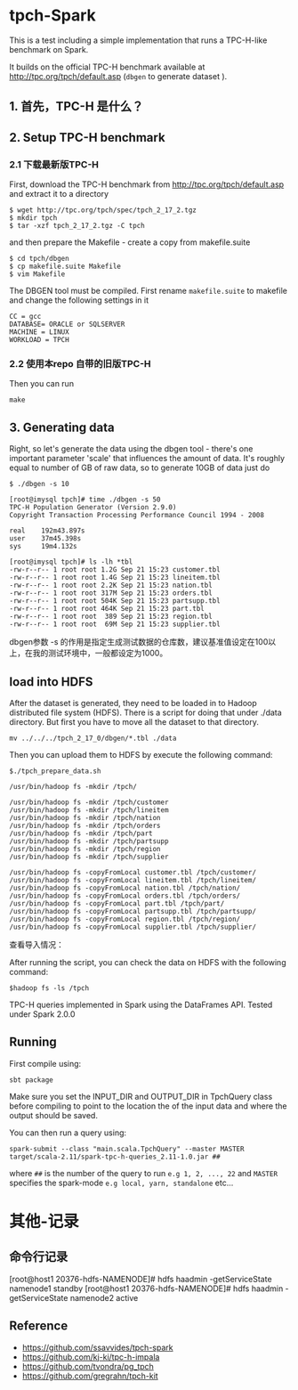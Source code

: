 # tpch-Spark

This is a test including a simple implementation that runs a TPC-H-like benchmark on Spark.

It builds on the official TPC-H benchmark available at http://tpc.org/tpch/default.asp (`dbgen` to generate dataset ).

## 1.  首先，TPC-H 是什么？



## 2. Setup TPC-H benchmark

### 2.1 下载最新版TPC-H
First, download the TPC-H benchmark from http://tpc.org/tpch/default.asp and extract it to a directory

```
$ wget http://tpc.org/tpch/spec/tpch_2_17_2.tgz
$ mkdir tpch
$ tar -xzf tpch_2_17_2.tgz -C tpch
```
and then prepare the Makefile - create a copy from makefile.suite

```
$ cd tpch/dbgen
$ cp makefile.suite Makefile
$ vim Makefile
```

The DBGEN tool must be compiled. First rename `makefile.suite` to makefile and change the following settings in it

```
CC = gcc
DATABASE= ORACLE or SQLSERVER
MACHINE = LINUX
WORKLOAD = TPCH
```

### 2.2 使用本repo 自带的旧版TPC-H
Then you can run

```
make
```

## 3. Generating data
Right, so let's generate the data using the dbgen tool - there's one important parameter 'scale' that influences the amount of data. It's roughly equal to number of GB of raw data, so to generate 10GB of data just do

```
$ ./dbgen -s 10
```

```
[root@imysql tpch]# time ./dbgen -s 50
TPC-H Population Generator (Version 2.9.0)
Copyright Transaction Processing Performance Council 1994 - 2008

real    192m43.897s
user    37m45.398s
sys     19m4.132s
```

```
[root@imysql tpch]# ls -lh *tbl
-rw-r--r-- 1 root root 1.2G Sep 21 15:23 customer.tbl
-rw-r--r-- 1 root root 1.4G Sep 21 15:23 lineitem.tbl
-rw-r--r-- 1 root root 2.2K Sep 21 15:23 nation.tbl
-rw-r--r-- 1 root root 317M Sep 21 15:23 orders.tbl
-rw-r--r-- 1 root root 504K Sep 21 15:23 partsupp.tbl
-rw-r--r-- 1 root root 464K Sep 21 15:23 part.tbl
-rw-r--r-- 1 root root  389 Sep 21 15:23 region.tbl
-rw-r--r-- 1 root root  69M Sep 21 15:23 supplier.tbl
```
dbgen参数 -s 的作用是指定生成测试数据的仓库数，建议基准值设定在100以上，在我的测试环境中，一般都设定为1000。

##  load into HDFS
After the dataset is generated, they need to be loaded in to Hadoop distributed file system (HDFS).
There is a script for doing that under ./data directory. But first you have to move all the dataset to that directory.
```
mv ../../../tpch_2_17_0/dbgen/*.tbl ./data   
```

Then you can upload them to HDFS by execute the following command:

```
$./tpch_prepare_data.sh
```

```
/usr/bin/hadoop fs -mkdir /tpch/ 

/usr/bin/hadoop fs -mkdir /tpch/customer
/usr/bin/hadoop fs -mkdir /tpch/lineitem
/usr/bin/hadoop fs -mkdir /tpch/nation
/usr/bin/hadoop fs -mkdir /tpch/orders
/usr/bin/hadoop fs -mkdir /tpch/part
/usr/bin/hadoop fs -mkdir /tpch/partsupp
/usr/bin/hadoop fs -mkdir /tpch/region
/usr/bin/hadoop fs -mkdir /tpch/supplier

/usr/bin/hadoop fs -copyFromLocal customer.tbl /tpch/customer/
/usr/bin/hadoop fs -copyFromLocal lineitem.tbl /tpch/lineitem/
/usr/bin/hadoop fs -copyFromLocal nation.tbl /tpch/nation/
/usr/bin/hadoop fs -copyFromLocal orders.tbl /tpch/orders/
/usr/bin/hadoop fs -copyFromLocal part.tbl /tpch/part/
/usr/bin/hadoop fs -copyFromLocal partsupp.tbl /tpch/partsupp/
/usr/bin/hadoop fs -copyFromLocal region.tbl /tpch/region/
/usr/bin/hadoop fs -copyFromLocal supplier.tbl /tpch/supplier/

```
查看导入情况：

After running the script, you can check the data on HDFS with the following command:

```
$hadoop fs -ls /tpch
```


TPC-H queries implemented in Spark using the DataFrames API. Tested under Spark 2.0.0

## Running

First compile using:

```
sbt package
```
Make sure you set the INPUT_DIR and OUTPUT_DIR in TpchQuery class before compiling to point to the location the of the input data and where the output should be saved.

You can then run a query using:

```
spark-submit --class "main.scala.TpchQuery" --master MASTER target/scala-2.11/spark-tpc-h-queries_2.11-1.0.jar ##
```

where `##` is the number of the query to run `e.g 1, 2, ..., 22` and `MASTER` specifies the spark-mode `e.g local, yarn, standalone` etc...



# 其他-记录

## 命令行记录

[root@host1 20376-hdfs-NAMENODE]# hdfs haadmin -getServiceState namenode1
standby
[root@host1 20376-hdfs-NAMENODE]# hdfs haadmin -getServiceState namenode2
active

## Reference
- https://github.com/ssavvides/tpch-spark
- https://github.com/kj-ki/tpc-h-impala
- https://github.com/tvondra/pg_tpch
- https://github.com/gregrahn/tpch-kit